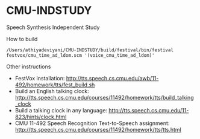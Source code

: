 # CMU-INDSTUDY
Speech Synthesis Independent Study

How to build
```
/Users/athiyadeviyani/CMU-INDSTUDY/build/festival/bin/festival festvox/cmu_time_ad_ldom.scm '(voice_cmu_time_ad_ldom)'
```

Other instructions
- FestVox installation: http://tts.speech.cs.cmu.edu/awb/11-492/homework/tts/fest_build.sh
- Build an English talking clock: http://tts.speech.cs.cmu.edu/courses/11492/homework/tts/build_talking_clock
- Build a talking clock in any language: http://tts.speech.cs.cmu.edu/11-823/hints/clock.html
- CMU 11-492 Speech Recognition Text-to-Speech assignment: http://tts.speech.cs.cmu.edu/courses/11492/homework/tts/tts.html
